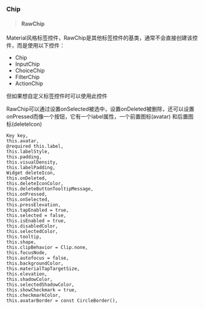 ### Chip

> #### RawChip

Material风格标签控件，RawChip是其他标签控件的基类，通常不会直接创建该控件，而是使用以下控件：

* Chip
* InputChip
* ChoiceChip
* FilterChip
* ActionChip

但如果想自定义标签控件时可以使用此控件

RawChip可以通过设置onSelected被选中，设置onDeleted被删除，还可以设置onPressed而像一个按钮，它有一个label属性，一个前置图标(avatar) 和后置图标(deleteIcon)

```
Key key,
this.avatar,
@required this.label,
this.labelStyle,
this.padding,
this.visualDensity,
this.labelPadding,
Widget deleteIcon,
this.onDeleted,
this.deleteIconColor,
this.deleteButtonTooltipMessage,
this.onPressed,
this.onSelected,
this.pressElevation,
this.tapEnabled = true,
this.selected = false,
this.isEnabled = true,
this.disabledColor,
this.selectedColor,
this.tooltip,
this.shape,
this.clipBehavior = Clip.none,
this.focusNode,
this.autofocus = false,
this.backgroundColor,
this.materialTapTargetSize,
this.elevation,
this.shadowColor,
this.selectedShadowColor,
this.showCheckmark = true,
this.checkmarkColor,
this.avatarBorder = const CircleBorder(),
```
